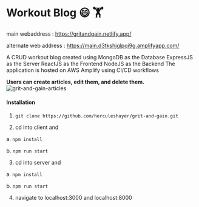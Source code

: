 # Workout Blog 😄 🏋️

main webaddress : https://gritandgain.netlify.app/

alternate web address : https://main.d3tkshjglpqi9g.amplifyapp.com/

A CRUD workout blog created using 
MongoDB as the Database
ExpressJS as the Server
ReactJS as the Frontend
NodeJS as the Backend
The application is hosted on AWS Amplify using CI/CD workflows

**Users can create articles, edit them, and delete them.**
![grit-and-gain-articles](https://user-images.githubusercontent.com/64183136/132798347-6f008270-ce5d-415d-9b64-a2e19a54abc2.jpg)


#### Installation
1. `git clone https://github.com/herculeshayer/grit-and-gain.git`

2. cd into client and

  a. `npm install`

  b. `npm run start`

3. cd into server and

  a. `npm install`

  b. `npm run start`

4. navigate to localhost:3000 and localhost:8000

